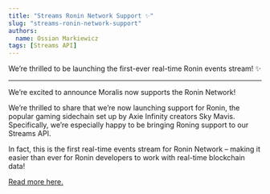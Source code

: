 ```yaml
---
title: "Streams Ronin Network Support ✨"
slug: "streams-ronin-network-support"
authors:
  name: Ossian Markiewicz
tags: [Streams API]
---
```


We’re thrilled to be launching the first-ever real-time Ronin events stream! ✨

---

We’re excited to announce Moralis now supports the Ronin Network!

We’re thrilled to share that we’re now launching support for Ronin, the popular gaming sidechain set up by Axie Infinity creators Sky Mavis. Specifically, we’re especially happy to be bringing Roning support to our Streams API.

In fact, this is the first real-time events stream for Ronin Network – making it easier than ever for Ronin developers to work with real-time blockchain data!

[Read more here.](https://moralis.io/moralis-introduces-support-for-ronin-network/)
